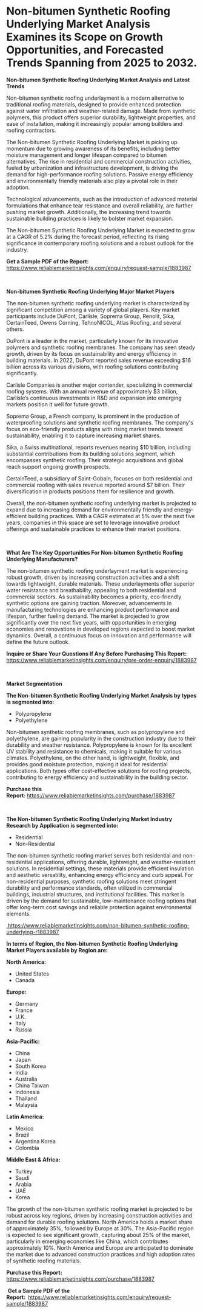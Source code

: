 <p><h1>Non-bitumen Synthetic Roofing Underlying Market Analysis Examines its Scope on Growth Opportunities, and Forecasted Trends Spanning from 2025 to 2032.</h1></p><p><strong>Non-bitumen Synthetic Roofing Underlying Market Analysis and Latest Trends</strong></p>
<p><p>Non-bitumen synthetic roofing underlayment is a modern alternative to traditional roofing materials, designed to provide enhanced protection against water infiltration and weather-related damage. Made from synthetic polymers, this product offers superior durability, lightweight properties, and ease of installation, making it increasingly popular among builders and roofing contractors.</p><p>The Non-bitumen Synthetic Roofing Underlying Market is picking up momentum due to growing awareness of its benefits, including better moisture management and longer lifespan compared to bitumen alternatives. The rise in residential and commercial construction activities, fueled by urbanization and infrastructure development, is driving the demand for high-performance roofing solutions. Passive energy efficiency and environmentally friendly materials also play a pivotal role in their adoption.</p><p>Technological advancements, such as the introduction of advanced material formulations that enhance tear resistance and overall reliability, are further pushing market growth. Additionally, the increasing trend towards sustainable building practices is likely to bolster market expansion.</p><p>The Non-bitumen Synthetic Roofing Underlying Market is expected to grow at a CAGR of 5.2% during the forecast period, reflecting its rising significance in contemporary roofing solutions and a robust outlook for the industry.</p></p>
<p><strong>Get a Sample PDF of the Report:&nbsp;</strong> <a href="https://www.reliablemarketinsights.com/enquiry/request-sample/1883987?utm_campaign=3123&utm_medium=2&utm_source=Github&utm_content=ia&utm_term=15042025&utm_id=non-bitumen-synthetic-roofing-underlying">https://www.reliablemarketinsights.com/enquiry/request-sample/1883987</a></p>
<p>&nbsp;</p>
<p><strong>Non-bitumen Synthetic Roofing Underlying Major Market Players</strong></p>
<p><p>The non-bitumen synthetic roofing underlying market is characterized by significant competition among a variety of global players. Key market participants include DuPont, Carlisle, Soprema Group, Renolit, Sika, CertainTeed, Owens Corning, TehnoNICOL, Atlas Roofing, and several others. </p><p>DuPont is a leader in the market, particularly known for its innovative polymers and synthetic roofing membranes. The company has seen steady growth, driven by its focus on sustainability and energy efficiency in building materials. In 2022, DuPont reported sales revenue exceeding $16 billion across its various divisions, with roofing solutions contributing significantly.</p><p>Carlisle Companies is another major contender, specializing in commercial roofing systems. With an annual revenue of approximately $3 billion, Carlisle’s continuous investments in R&D and expansion into emerging markets position it well for future growth.</p><p>Soprema Group, a French company, is prominent in the production of waterproofing solutions and synthetic roofing membranes. The company's focus on eco-friendly products aligns with rising market trends toward sustainability, enabling it to capture increasing market shares.</p><p>Sika, a Swiss multinational, reports revenues nearing $10 billion, including substantial contributions from its building solutions segment, which encompasses synthetic roofing. Their strategic acquisitions and global reach support ongoing growth prospects.</p><p>CertainTeed, a subsidiary of Saint-Gobain, focuses on both residential and commercial roofing with sales revenue reported around $7 billion. Their diversification in products positions them for resilience and growth.</p><p>Overall, the non-bitumen synthetic roofing underlying market is projected to expand due to increasing demand for environmentally friendly and energy-efficient building practices. With a CAGR estimated at 5% over the next five years, companies in this space are set to leverage innovative product offerings and sustainable practices to enhance their market positions.</p></p>
<p>&nbsp;</p>
<p><strong>What Are The Key Opportunities For Non-bitumen Synthetic Roofing Underlying Manufacturers?</strong></p>
<p><p>The non-bitumen synthetic roofing underlayment market is experiencing robust growth, driven by increasing construction activities and a shift towards lightweight, durable materials. These underlayments offer superior water resistance and breathability, appealing to both residential and commercial sectors. As sustainability becomes a priority, eco-friendly synthetic options are gaining traction. Moreover, advancements in manufacturing technologies are enhancing product performance and lifespan, further fueling demand. The market is projected to grow significantly over the next five years, with opportunities in emerging economies and renovations in developed regions expected to boost market dynamics. Overall, a continuous focus on innovation and performance will define the future outlook.</p></p>
<p><strong>Inquire or Share Your Questions If Any Before Purchasing This Report:</strong> <a href="https://www.reliablemarketinsights.com/enquiry/pre-order-enquiry/1883987?utm_campaign=3123&utm_medium=2&utm_source=Github&utm_content=ia&utm_term=15042025&utm_id=non-bitumen-synthetic-roofing-underlying">https://www.reliablemarketinsights.com/enquiry/pre-order-enquiry/1883987</a></p>
<p>&nbsp;</p>
<p><strong>Market Segmentation</strong></p>
<p><strong>The Non-bitumen Synthetic Roofing Underlying Market Analysis by types is segmented into:</strong></p>
<p><ul><li>Polypropylene</li><li>Polyethylene</li></ul></p>
<p><p>Non-bitumen synthetic roofing membranes, such as polypropylene and polyethylene, are gaining popularity in the construction industry due to their durability and weather resistance. Polypropylene is known for its excellent UV stability and resistance to chemicals, making it suitable for various climates. Polyethylene, on the other hand, is lightweight, flexible, and provides good moisture protection, making it ideal for residential applications. Both types offer cost-effective solutions for roofing projects, contributing to energy efficiency and sustainability in the building sector.</p></p>
<p><strong>Purchase this Report:&nbsp;</strong><a href="https://www.reliablemarketinsights.com/purchase/1883987?utm_campaign=3123&utm_medium=2&utm_source=Github&utm_content=ia&utm_term=15042025&utm_id=non-bitumen-synthetic-roofing-underlying">https://www.reliablemarketinsights.com/purchase/1883987</a></p>
<p>&nbsp;</p>
<p><strong>The Non-bitumen Synthetic Roofing Underlying Market Industry Research by Application is segmented into:</strong></p>
<p><ul><li>Residential</li><li>Non-Residential</li></ul></p>
<p><p>The non-bitumen synthetic roofing market serves both residential and non-residential applications, offering durable, lightweight, and weather-resistant solutions. In residential settings, these materials provide efficient insulation and aesthetic versatility, enhancing energy efficiency and curb appeal. For non-residential purposes, synthetic roofing solutions meet stringent durability and performance standards, often utilized in commercial buildings, industrial structures, and institutional facilities. This market is driven by the demand for sustainable, low-maintenance roofing options that offer long-term cost savings and reliable protection against environmental elements.</p></p>
<p><a href="https://www.reliablemarketinsights.com/non-bitumen-synthetic-roofing-underlying-r1883987?utm_campaign=3123&utm_medium=2&utm_source=Github&utm_content=ia&utm_term=15042025&utm_id=non-bitumen-synthetic-roofing-underlying">&nbsp;https://www.reliablemarketinsights.com/non-bitumen-synthetic-roofing-underlying-r1883987</a></p>
<p><strong>In terms of Region, the Non-bitumen Synthetic Roofing Underlying Market Players available by Region are:</strong></p>
<p>
    <p> <strong> North America: </strong>
        <ul>
            <li>United States</li>
            <li>Canada</li>
        </ul>
        </p> 
    <p> <strong> Europe: </strong>
        <ul>
            <li>Germany</li>
            <li>France</li>
            <li>U.K.</li>
            <li>Italy</li>
            <li>Russia</li>
        </ul>
        </p> 
    <p> <strong> Asia-Pacific: </strong>
        <ul>
            <li>China</li>
            <li>Japan</li>
            <li>South Korea</li>
            <li>India</li>
            <li>Australia</li>
            <li>China Taiwan</li>
            <li>Indonesia</li>
            <li>Thailand</li>
            <li>Malaysia</li>
        </ul>
        </p> 
    <p> <strong> Latin America: </strong>
        <ul>
            <li>Mexico</li>
            <li>Brazil</li>
            <li>Argentina Korea</li>
            <li>Colombia</li>
        </ul>
        </p> 
    <p> <strong> Middle East & Africa: </strong>
        <ul>
            <li>Turkey</li>
            <li>Saudi</li>
            <li>Arabia</li>
            <li>UAE</li>
            <li>Korea</li>
        </ul>
    </p>
    </p>
<p><p>The growth of the non-bitumen synthetic roofing market is projected to be robust across key regions, driven by increasing construction activities and demand for durable roofing solutions. North America holds a market share of approximately 35%, followed by Europe at 30%. The Asia-Pacific region is expected to see significant growth, capturing about 25% of the market, particularly in emerging economies like China, which contributes approximately 10%. North America and Europe are anticipated to dominate the market due to advanced construction practices and high adoption rates of synthetic roofing materials.</p></p>
<p><strong>Purchase this Report: </strong><a href="https://www.reliablemarketinsights.com/purchase/1883987?utm_campaign=3123&utm_medium=2&utm_source=Github&utm_content=ia&utm_term=15042025&utm_id=non-bitumen-synthetic-roofing-underlying">https://www.reliablemarketinsights.com/purchase/1883987</a></p>
<p>&nbsp;<strong>Get a Sample PDF of the Report:&nbsp;&nbsp;</strong><a href="https://www.reliablemarketinsights.com/enquiry/request-sample/1883987?utm_campaign=3123&utm_medium=2&utm_source=Github&utm_content=ia&utm_term=15042025&utm_id=non-bitumen-synthetic-roofing-underlying">https://www.reliablemarketinsights.com/enquiry/request-sample/1883987</a></p>
<p><strong></strong></p>
<p><p></p><p></p><p></p></p>